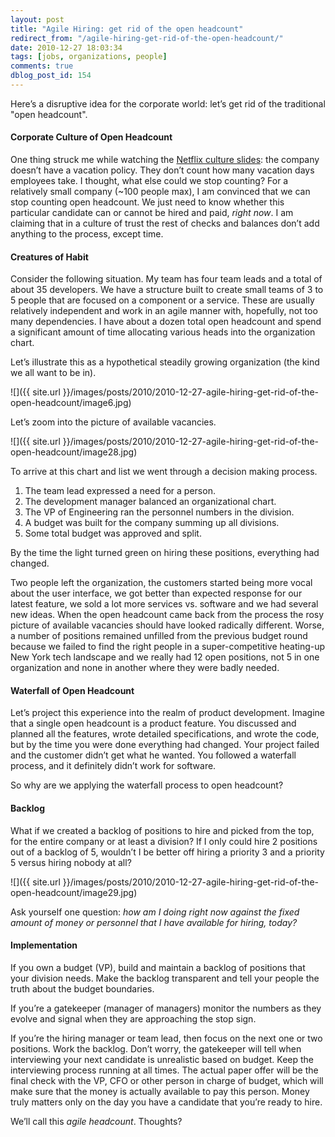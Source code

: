 ```yaml
---
layout: post
title: "Agile Hiring: get rid of the open headcount"
redirect_from: "/agile-hiring-get-rid-of-the-open-headcount/"
date: 2010-12-27 18:03:34
tags: [jobs, organizations, people]
comments: true
dblog_post_id: 154
---
```

Here’s a disruptive idea for the corporate world: let’s get rid of the traditional "open headcount".

#### Corporate Culture of Open Headcount

One thing struck me while watching the [Netflix culture slides](http://www.slideshare.net/reed2001/culture-1798664): the company doesn’t have a vacation policy. They don’t count how many vacation days employees take. I thought, what else could we stop counting? For a relatively small company (~100 people max), I am convinced that we can stop counting open headcount. We just need to know whether this particular candidate can or cannot be hired and paid, _right now_. I am claiming that in a culture of trust the rest of checks and balances don’t add anything to the process, except time.

#### Creatures of Habit

Consider the following situation. My team has four team leads and a total of about 35 developers. We have a structure built to create small teams of 3 to 5 people that are focused on a component or a service. These are usually relatively independent and work in an agile manner with, hopefully, not too many dependencies. I have about a dozen total open headcount and spend a significant amount of time allocating various heads into the organization chart.

Let’s illustrate this as a hypothetical steadily growing organization (the kind we all want to be in).

![]({{ site.url }}/images/posts/2010/2010-12-27-agile-hiring-get-rid-of-the-open-headcount/image6.jpg)

Let’s zoom into the picture of available vacancies.

![]({{ site.url }}/images/posts/2010/2010-12-27-agile-hiring-get-rid-of-the-open-headcount/image28.jpg)

To arrive at this chart and list we went through a decision making process.

1. The team lead expressed a need for a person.
2. The development manager balanced an organizational chart.
3. The VP of Engineering ran the personnel numbers in the division.
4. A budget was built for the company summing up all divisions.
5. Some total budget was approved and split.

By the time the light turned green on hiring these positions, everything had changed.

Two people left the organization, the customers started being more vocal about the user interface, we got better than expected response for our latest feature, we sold a lot more services vs. software and we had several new ideas. When the open headcount came back from the process the rosy picture of available vacancies should have looked radically different. Worse, a number of positions remained unfilled from the previous budget round because we failed to find the right people in a super-competitive heating-up New York tech landscape and we really had 12 open positions, not 5 in one organization and none in another where they were badly needed.

#### Waterfall of Open Headcount

Let’s project this experience into the realm of product development. Imagine that a single open headcount is a product feature. You discussed and planned all the features, wrote detailed specifications, and wrote the code, but by the time you were done everything had changed. Your project failed and the customer didn’t get what he wanted. You followed a waterfall process, and it definitely didn’t work for software.

So why are we applying the waterfall process to open headcount?

#### Backlog

What if we created a backlog of positions to hire and picked from the top, for the entire company or at least a division? If I only could hire 2 positions out of a backlog of 5, wouldn’t I be better off hiring a priority 3 and a priority 5 versus hiring nobody at all?

![]({{ site.url }}/images/posts/2010/2010-12-27-agile-hiring-get-rid-of-the-open-headcount/image29.jpg)

Ask yourself one question: _how am I doing right now against the fixed amount of money or personnel that I have available for hiring, today?_

#### Implementation

If you own a budget (VP), build and maintain a backlog of positions that your division needs. Make the backlog transparent and tell your people the truth about the budget boundaries.

If you’re a gatekeeper (manager of managers) monitor the numbers as they evolve and signal when they are approaching the stop sign.

If you’re the hiring manager or team lead, then focus on the next one or two positions. Work the backlog. Don’t worry, the gatekeeper will tell when interviewing your next candidate is unrealistic based on budget. Keep the interviewing process running at all times. The actual paper offer will be the final check with the VP, CFO or other person in charge of budget, which will make sure that the money is actually available to pay this person. Money truly matters only on the day you have a candidate that you’re ready to hire.

We’ll call this _agile headcount_. Thoughts?

